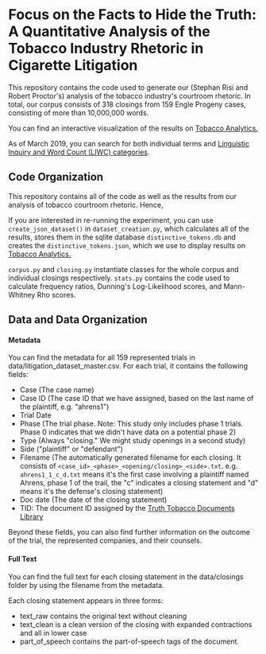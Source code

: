 # Focus on the Facts to Hide the Truth: A Quantitative Analysis of the Tobacco Industry Rhetoric in Cigarette Litigation

This repository contains the code used to generate our (Stephan Risi and Robert Proctor's)
analysis of the tobacco industry's courtroom rhetoric. 
In total, our corpus consists of 318 closings from 159 Engle Progeny cases, consisting of more
than 10,000,000 words. 

You can find an interactive visualization of the results on 
[Tobacco Analytics.](http://www.tobacco-analytics.org/litigation)

As of March 2019, you can search for both individual terms and [Linguistic Inquiry and Word Count
(LIWC) categories](http://liwc.wpengine.com/). 


## Code Organization
This repository contains all of the code as well as the results from our analysis of tobacco 
courtroom rhetoric. Hence, 

If you are interested in re-running the experiment, you can use `create_json_dataset()` in 
`dataset_creation.py`, which calculates all of the results, stores them in the sqlite database
`distinctive_tokens.db` and creates the `distinctive_tokens.json`, which we use to display 
results on [Tobacco Analytics.](http://www.tobacco-analytics.org/litigation)

`corpus.py` and `closing.py` instantiate classes for the whole corpus and individual closings
respectively. `stats.py` contains the code used to calculate frequency ratios, Dunning's 
Log-Likelihood scores, and Mann-Whitney Rho scores.
 

## Data and Data Organization



#### Metadata

You can find the metadata for all 159 represented trials in data/litigation_dataset_master.csv. 
For each trial, it contains the following fields:
- Case    (The case name)
- Case ID (The case ID that we have assigned, based on the last name of the plaintiff, e.g. 
 "ahrens1")
 - Trial Date
 - Phase (The trial phase. Note: This study only includes phase 1 trials. Phase 0 indicates that 
 we didn't have data on a potential phase 2)
 - Type (Always "closing." We might study openings in a second study)
 - Side ("plaintiff" or "defendant")
 - Filename (The automatically generated filename for each closing. It consists of 
 `<case_id>_<phase>_<opening/closing>_<side>.txt`. e.g. `ahrens1_1_c_d.txt` means it's the 
  first case involving a plaintiff named Ahrens, phase 1 of the trail, the "c" indicates a 
  closing statement and "d" means it's the defense's closing statement)
 - Doc date (The date of the closing statement)
- TID: The document ID assigned by the 
[Truth Tobacco Documents Library](https://www.industrydocumentslibrary.ucsf.edu/tobacco/)

Beyond these fields, you can also find further information on the outcome of the trial, the 
represented companies, and their counsels.

#### Full Text
You can find the full text for each closing statement in the data/closings folder by using the
filename from the metadata.

Each closing statement appears in three forms:

- text_raw contains the original text without cleaning
- text_clean is a clean version of the closing with expanded contractions and all in lower case
- part_of_speech contains the part-of-speech tags of the document.
